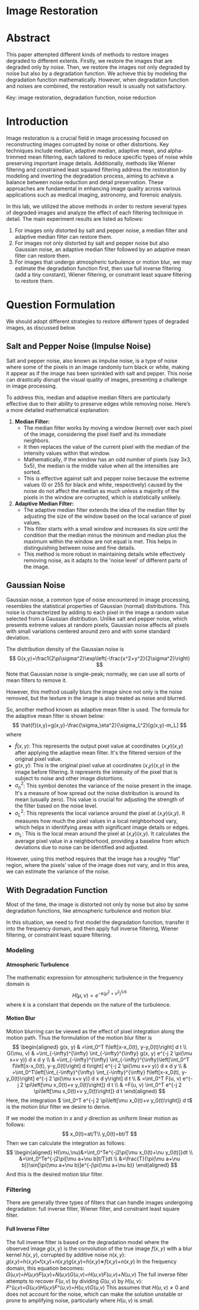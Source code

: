 # Image Restoration

# Abstract

This paper attempted different kinds of methods to restore images degraded to different extents. Firstly, we restore the images that are degraded only by noise. Then, we restore the images not only degraded by noise but also by a degradation function. We achieve this by modeling the degradation function mathematically. However, when degradation function and noises are combined, the restoration result is usually not satisfactory.

Key: image restoration, degradation function, noise reduction

# Introduction

Image restoration is a crucial field in image processing focused on reconstructing images corrupted by noise or other distortions. Key techniques include median, adaptive median, adaptive mean, and alpha-trimmed mean filtering, each tailored to reduce specific types of noise while preserving important image details. Additionally, methods like Wiener filtering and constrained least squared filtering address the restoration by modeling and inverting the degradation process, aiming to achieve a balance between noise reduction and detail preservation. These approaches are fundamental in enhancing image quality across various applications such as medical imaging, astronomy, and forensic analysis. 

In this lab, we utilized the above methods in order to restore several types of degraded images and analyze the effect of each filtering technique in detail. The main experiment results are listed as follows:

1. For images only distorted by salt and pepper noise, a median filter and adaptive median filter can restore them.
2. For images not only distorted by salt and pepper noise but also Gaussian noise, an adaptive median filter followed by an adaptive mean filter can restore them.
3. For images that undergo atmospheric turbulence or motion blur, we may estimate the degradation function first, then use full inverse filtering (add a tiny constant), Wiener filtering, or constraint least square filtering to restore them.

# Question Formulation

We should adopt different strategies to restore different types of degraded images, as discussed below.

## Salt and Pepper Noise (Impulse Noise)

Salt and pepper noise, also known as impulse noise, is a type of noise where some of the pixels in an image randomly turn black or white, making it appear as if the image has been sprinkled with salt and pepper. This noise can drastically disrupt the visual quality of images, presenting a challenge in image processing.

To address this, median and adaptive median filters are particularly effective due to their ability to preserve edges while removing noise. Here’s a more detailed mathematical explanation:

1. **Median Filter:**
   - The median filter works by moving a window (kernel) over each pixel of the image, considering the pixel itself and its immediate neighbors.
   - It then replaces the value of the current pixel with the median of the intensity values within that window.
   - Mathematically, if the window has an odd number of pixels (say 3x3, 5x5), the median is the middle value when all the intensities are sorted.
   - This is effective against salt and pepper noise because the extreme values (0 or 255 for black and white, respectively) caused by the noise do not affect the median as much unless a majority of the pixels in the window are corrupted, which is statistically unlikely.
2. **Adaptive Median Filter:**
   - The adaptive median filter extends the idea of the median filter by adjusting the size of the window based on the local variance of pixel values.
   - This filter starts with a small window and increases its size until the condition that the median minus the minimum and median plus the maximum within the window are not equal is met. This helps in distinguishing between noise and fine details.
   - This method is more robust in maintaining details while effectively removing noise, as it adapts to the 'noise level' of different parts of the image.

## Gaussian Noise

Gaussian noise, a common type of noise encountered in image processing, resembles the statistical properties of Gaussian (normal) distributions. This noise is characterized by adding to each pixel in the image a random value selected from a Gaussian distribution. Unlike salt and pepper noise, which presents extreme values at random pixels, Gaussian noise affects all pixels with small variations centered around zero and with some standard deviation.

The distribution density of the Gaussian noise is
$$
G(x,y)=\frac1{2\pi\sigma^2}\exp\left(-\frac{x^2+y^2}{2\sigma^2}\right)
$$
Note that Gaussian noise is single-peak; normally, we can use all sorts of mean filters to remove it.

However, this method usually blurs the image since not only is the noise removed, but the texture in the image is also treated as noise and blurred.

So, another method known as adaptive mean filter is used. The formula for the adaptive mean filter is shown below:
$$
\hat{f}(x,y)=g(x,y)-\frac{\sigma_\eta^2}{\sigma_L^2}[g(x,y)-m_L]
$$
where

- $\hat{f}(x,y)$: This represents the output pixel value at coordinates (𝑥,𝑦)(*x*,*y*) after applying the adaptive mean filter. It's the filtered version of the original pixel value.
- $g(x,y)$: This is the original pixel value at coordinates (𝑥,𝑦)(*x*,*y*) in the image before filtering. It represents the intensity of the pixel that is subject to noise and other image distortions.
- $\sigma_\eta^2$: This symbol denotes the variance of the noise present in the image. It's a measure of how spread out the noise distribution is around its mean (usually zero). This value is crucial for adjusting the strength of the filter based on the noise level.
- $\sigma_L^2$: This represents the local variance around the pixel at (𝑥,𝑦)(*x*,*y*). It measures how much the pixel values in a local neighborhood vary, which helps in identifying areas with significant image details or edges.
- $m_L$: This is the local mean around the pixel at (𝑥,𝑦)(*x*,*y*). It calculates the average pixel value in a neighborhood, providing a baseline from which deviations due to noise can be identified and adjusted.

However, using this method requires that the image has a roughly “flat” region, where the pixels’ value of the image does not vary, and in this area, we can estimate the variance of the noise.

## With Degradation Function

Most of the time, the image is distorted not only by noise but also by some degradation functions, like atmospheric turbulence and motion blur.

In this situation, we need to first model the degradation function, transfer it into the frequency domain, and then apply full inverse filtering, Wiener filtering, or constraint least square filtering.

### Modeling

#### Atmospheric Turbulence

The mathematic expression for atmospheric turbulence in the frequency domain is
$$
H(\mu,\nu)=e^{-k(\mu^2+\nu^2)^{5/6}}
$$
where $k$ is a constant that depends on the nature of the turbulence.

#### Motion Blur

Motion blurring can be viewed as the effect of pixel integration along the motion path. Thus the formulation of the motion blur filter is
$$
\begin{aligned}
g(x, y) & =\int_0^T f\left[x-x_0(t), y-y_0(t)\right] d t \\
G(\mu, v) & =\int_{-\infty}^{\infty} \int_{-\infty}^{\infty} g(x, y) e^{-j 2 \pi(\mu x+v y)} d x d y \\
& =\int_{-\infty}^{\infty} \int_{-\infty}^{\infty}\left[\int_0^T f\left[x-x_0(t), y-y_0(t)\right] d t\right] e^{-j 2 \pi(\mu x+v y)} d x d y \\
& =\int_0^T\left[\int_{-\infty}^{\infty} \int_{-\infty}^{\infty} f\left[x-x_0(t), y-y_0(t)\right] e^{-j 2 \pi(\mu x+v y)} d x d y\right] d t \\
& =\int_0^T F(u, v) e^{-j 2 \pi\left[\mu x_0(t)+v y_0(t)\right]} d t \\
& =F(u, v) \int_0^T e^{-j 2 \pi\left[\mu x_0(t)+v y_0(t)\right]} d t
\end{aligned}
$$
Here, the integration $ \int_0^T e^{-j 2 \pi\left[\mu x_0(t)+v y_0(t)\right]} d t$​ is the motion blur filter we desire to derive.

If we model the motion in $x$ and $y$ direction as uniform linear motion as follows:
$$
x_0(t)=at/T\\
y_0(t)=bt/T
$$
Then we can calculate the integration as follows:
$$
\begin{aligned}
H(\mu,\nu)&=\int_0^Te^{-j2\pi[\mu x_0(t)+\nu y_0(t)]}dt \\
&=\int_0^Te^{-j2\pi[\mu a+\nu b]t/T}dt \\
&=\frac{T}{\pi(\mu a+\nu b)}\sin[\pi(\mu a+\nu b)]e^{-j\pi(\mu a+\nu b)} 
\end{aligned}
$$
And this is the desired motion blur filter.

### Filtering

There are generally three types of filters that can handle images undergoing degradation: full inverse filter, Wiener filter, and constraint least square filter.

#### Full Inverse Filter

The full inverse filter is based on the degradation model where the observed image $g(x, y)$ is the convolution of the true image $f(x, y)$ with a blur kernel $h(x, y)$, corrupted by additive noise $n(x, y)$: 𝑔(𝑥,𝑦)=ℎ(𝑥,𝑦)∗𝑓(𝑥,𝑦)+𝑛(𝑥,𝑦)*g*(*x*,*y*)=*h*(*x*,*y*)∗*f*(*x*,*y*)+*n*(*x*,*y*) In the frequency domain, this equation becomes: 𝐺(𝑢,𝑣)=𝐻(𝑢,𝑣)𝐹(𝑢,𝑣)+𝑁(𝑢,𝑣)*G*(*u*,*v*)=*H*(*u*,*v*)*F*(*u*,*v*)+*N*(*u*,*v*) The full inverse filter attempts to recover $F(u, v)$ by dividing $G(u, v)$ by $H(u, v)$: 𝐹^(𝑢,𝑣)=𝐺(𝑢,𝑣)𝐻(𝑢,𝑣)*F*^(*u*,*v*)=*H*(*u*,*v*)*G*(*u*,*v*) This assumes that $H(u, v) \neq 0$ and does not account for the noise, which can make the solution unstable or prone to amplifying noise, particularly where $H(u, v)$ is small.